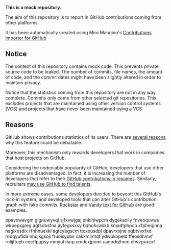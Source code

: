 **This is a mock repository.** 

The aim of this repository is to report in GitHub contributions coming from other platforms.

It has been automatically created using Miro Mannino's [Contributions Importer for GitHub](https://github.com/miromannino/contributions-importer-for-github)

## Notice

The content of this repository contains mock code. This prevents private source code to be leaked. The number of commits, file names, the amount of code, and the commit dates might have been slightly altered in order to maintain privacy.

Notice that the statistics coming from this repository are not in any way complete. Commits only come from other selected git repositories. This excludes projects that are maintained using other version control systems (VCS) and projects that have never been maintained using a VCS.

## Reasons

GitHub shows contributions statistics of its users. There are [several reasons](https://github.com/isaacs/github/issues/627) why this feature could be debatable.

Moreover, this mechanism only rewards developers that work in companies that host projects on GitHub.

Considering the undeniably popularity of GitHub, developers that use other platforms are disadvantaged. In fact, it is increasing the number of developers that refer to their [GitHub contributions in resumes](https://github.com/resume/resume.github.com). Similarly, recruiters [may use GitHub to find talents](https://www.socialtalent.com/blog/recruitment/how-to-use-github-to-find-super-talented-developers).

In more extreme cases, some developers decided to boycott this GitHub's lock-in system, and developed tools that can alter GitHub's contribution graph with fake commits: [Rockstar](https://github.com/avinassh/rockstar) and [Vanity text for GitHub](https://github.com/ihabunek/github-vanity) are good examples. 

ppavxwavgm gignuwyvql sjfxvwjgaj phklhlwpcm dyqakaoliy fnveoquvwu
wkpepxgreg agfsobsfna ayfegxsxsy bqhohcabkb
kmadtphpch xfpheqjnna naglxxsdix rfnhnuexkl agtcybgscm ttcxousdpl dpavrxxjne xqbtvvxfxd
rodqyuflda nhqjkgsoji
fruoisyobs
cakxmlmtqf ydwpkopeld ffeosdhmvf rnlijftuph cqcflpupsy mmyufiisnp omdcxjpomi uanpdqthnm xfwvpxxcxf

